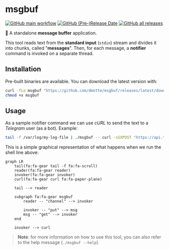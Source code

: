 # msgbuf

[![GitHub main workflow](https://img.shields.io/github/actions/workflow/status/dmotte/msgbuf/main.yml?branch=main&logo=github&label=main&style=flat-square)](https://github.com/dmotte/msgbuf/actions)
[![GitHub (Pre-)Release Date](https://img.shields.io/github/release-date-pre/dmotte/msgbuf?logo=github&style=flat-square)](https://github.com/dmotte/msgbuf/releases/latest)
[![GitHub all releases](https://img.shields.io/github/downloads/dmotte/msgbuf/total?logo=github&style=flat-square)](https://github.com/dmotte/msgbuf/releases/latest)

:crab: A standalone **message buffer** application.

This tool reads text from the **standard input** (`stdin`) stream and divides it into chunks, called "**messages**". Then, for each message, a **notifier** command is invoked on a separate thread.

## Installation

Pre-built binaries are available. You can download the latest version with:

```bash
curl -fLo msgbuf "https://github.com/dmotte/msgbuf/releases/latest/download/msgbuf-$(uname -m)-unknown-linux-gnu"
chmod +x msgbuf
```

## Usage

As a sample notifier command we can use _cURL_ to send the text to a _Telegram_ user (as a bot). Example:

```bash
tail -f /var/log/my-log-file | ./msgbuf -- curl -sSXPOST "https://api.telegram.org/bot.../sendMessage" -dchat_id=... --data-urlencode text@- --fail-with-body -w'\n'
```

This is a simple graphical representation of what happens when we run the shell line above:

```mermaid
graph LR
    tail(fa:fa-gear tail -f fa:fa-scroll)
    reader(fa:fa-gear reader)
    invoker(fa:fa-gear invoker)
    curl(fa:fa-gear curl fa:fa-paper-plane)

    tail --> reader

    subgraph fa:fa-gear msgbuf
        reader -- "channel" --> invoker

        invoker -- "put" --> msg
        msg -- "get" --> invoker
    end

    invoker --> curl
```

> **Note**: for more information on how to use this tool, you can also refer to the help message (`./msgbuf --help`).
